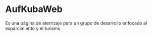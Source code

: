 # AufKubaWeb
Es una página de aterrizaje para un grupo de desarrollo enfocado al esparcimiento y el turismo

